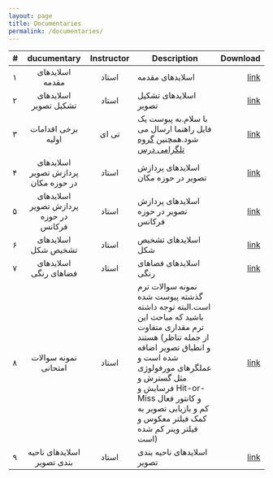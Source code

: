```yaml
---
layout: page
title: Documentaries
permalink: /documentaries/
---
```


| # |       ducumentary                      |   Instructor    | Description          |Download         |
|---|:-----------------------------:|:---------------:|-------------------------------|-----------------------------:|
| ۱ | اسلایدهای مقدمه |    استاد     | اسلایدهای مقدمه  | [link](https://github.com/mnaderi98/Machine-Vision/blob/master/files/1-Introduction.pptx) |
| ۲ | اسلایدهای تشکیل تصویر |    استاد     |اسلایدهای تشکیل تصویر| [link](https://github.com/mnaderi98/Machine-Vision/blob/master/files/2-ImageFormation.pptx) |
| ۳ |برخی اقدامات اولیه |    تی ای     | با سلام.به پیوست یک فایل راهنما ارسال می شود.همچنین [گروه تلگرامی درس](https://t.me/joinchat/B3BjARM5LgOZymkafm1QGw)| [link](https://github.com/mnaderi98/Machine-Vision/blob/master/files/guide.pdf) |
| ۴ |اسلایدهای پردازش تصویر در حوزه مکان |    استاد     | اسلایدهای پردازش تصویر در حوزه مکان| [link](https://github.com/mnaderi98/Machine-Vision/blob/master/files/3-SpatialFiltering.pptx) |
| ۵ |اسلایدهای پردازش تصویر در حوزه فرکانس |    استاد     | اسلایدهای پردازش تصویر در حوزه فرکانس| [link](https://github.com/mnaderi98/Machine-Vision/blob/master/files/4-FrequencyFiltering.pptx) |
| ۶ |اسلایدهای تشخیص شکل |    استاد     | اسلایدهای تشخیص شکل| [link](https://github.com/mnaderi98/Machine-Vision/blob/master/files/6-ShapeExtraction.pptx) |
| ۷ |اسلایدهای فضاهای رنگی |    استاد     | اسلایدهای فضاهای رنگی| [link](https://github.com/mnaderi98/Machine-Vision/blob/master/files/7-ColorSpaces.pptx) | 
| ۸ |نمونه سوالات امتحانی |    استاد     | نمونه سوالات ترم گذشته پیوست شده است.البته توجه داشته باشید که مباحث این ترم مقداری متفاوت هستند (از جمله تناظر و انطباق تصویر اضافه شده است و عملگرهای مورفولوژی مثل گسترش و فرسایش و Hit-or-Miss و کانتور فعال کم و بازیابی تصویر به کمک فیلتر معکوس و فیلتر وینر کم شده است)| [link](https://github.com/mnaderi98/Machine-Vision/blob/master/files/971.pdf) |
| ۹ |اسلایدهای ناحیه بندی تصویر |    استاد     | اسلایدهای ناحیه بندی تصویر| [link](https://github.com/mnaderi98/Machine-Vision/blob/master/files/9-Segmentation.pptx) |